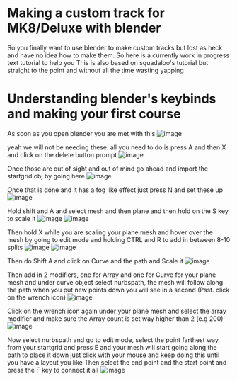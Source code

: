 # Making a custom track for MK8/Deluxe with blender

So you finally want to use blender to make custom tracks but lost as heck and have no idea how to make them. So here is a currently work in progress text tutorial to help you 
This is also based on squadaloo's tutorial but straight to the point and without all the time wasting yapping

# Understanding blender's keybinds and making your first course
As soon as you open blender you are met with this ![image](https://github.com/user-attachments/assets/4570d275-e507-4b6c-90c8-c03515c04aa0) 

yeah we will not be needing these.
all you need to do is press A and then X and click on the delete button prompt
![image](https://github.com/user-attachments/assets/e87e1869-ec04-4de9-8b9d-d9a7abcbe053)

Once those are out of sight and out of mind go ahead and import the startgrid obj by going here
![image](https://github.com/user-attachments/assets/dd46509d-5e9a-4e10-a8d2-650cf9988399)

Once that is done and it has a fog like effect just press N and set these up ![image](https://github.com/user-attachments/assets/972c192a-4f51-4c1f-96cf-039706396f56)

Hold shift and A and select mesh and then plane and then hold on the S key to scale it
![image](https://github.com/user-attachments/assets/bcd223dc-55e8-4cbb-b49e-64c1fab5ebbf) ![image](https://github.com/user-attachments/assets/3619cfc0-72bd-4daa-bf92-2f93504f073e)

Then hold X while you are scaling your plane mesh and hover over the mesh by going to edit mode and holding CTRL and R to add in between 8-10 splits ![image](https://github.com/user-attachments/assets/2ea938e0-e037-43eb-baf1-bc9889ab6768) ![image](https://github.com/user-attachments/assets/bfaca696-1a79-4935-a7d3-bbf33383f7a2)


Then do Shift A and click on Curve and the path and Scale it ![image](https://github.com/user-attachments/assets/e251ab58-fc22-48ba-bbaa-1556d53b4db3)


Then add in 2 modifiers, one for Array and one for Curve for your plane mesh and under curve object select nurbspath, the mesh will follow along the path when you put new points down you will see in a second (Psst. click on the wrench icon) ![image](https://github.com/user-attachments/assets/543929f8-fc01-4add-b2a2-7d8bd38013f0)

Click on the wrench icon again under your plane mesh and select the array modifier and make sure the Array count is set way higher than 2 (e.g 200)
![image](https://github.com/user-attachments/assets/5a143556-bf38-4285-88b6-f5e8215ca7e8)


Now select nurbspath and go to edit mode, select the point farthest way from your startgrid and press E and your mesh will start going along the path
to place it down just click with your mouse and keep doing this until you have a layout you like
Then select the end point and the start point and press the F key to connect it all ![image](https://github.com/user-attachments/assets/9f58a8e0-c0eb-47c4-a183-81b621d806c6)


